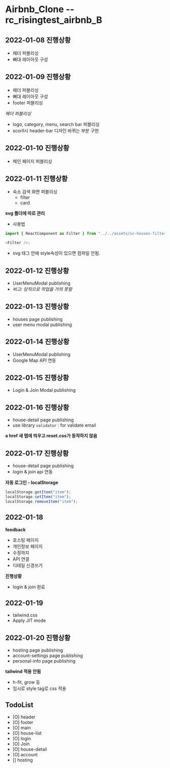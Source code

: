 # Airbnb_Clone --rc_risingtest_airbnb_B

## 2022-01-08 진행상황

- 헤더 퍼블리싱
- 뼈대 레이아웃 구성

## 2022-01-09 진행상황

- 헤더 퍼블리싱
- 뼈대 레이아웃 구성
- footer 퍼블리싱

_헤더 퍼블리싱_

- logo, category, menu, search bar 퍼블리싱
- scorll시 header-bar 디자인 바뀌는 부분 구현

## 2022-01-10 진행상황

- 메인 페이지 퍼블리싱

## 2022-01-11 진행상황

- 숙소 검색 화면 퍼블리싱
  - filter
  - card

**svg 폴더에 따로 관리**

- 사용법

```javascript
import { ReactComponent as Filter } from "../../assets/ic-houses-filter.svg";

<Filter />;
```

- svg 태그 안에 style속성이 있으면 컴파일 안됨.

## 2022-01-12 진행상황

- UserMenuModal publishing
- _비고: 당직으로 작업을 거의 못함_

## 2022-01-13 진행상황

- houses page publishing
- user menu modal publishing

## 2022-01-14 진행상황

- UserMenuModal publishing
- Google Map API 연동

## 2022-01-15 진행상황

- Login & Join Modal publishing

## 2022-01-16 진행상황

- house-detail page publishing
- use library `validator` : for validate email

**a href 새 탭에 띄우고 reset.css가 동작하지 않음**

## 2022-01-17 진행상황

- house-detail page publishing
- login & join api 연동

**자동 로그인 - localStorage**

```javascript
localStorage.getItem("item");
localStorage.setItem("item");
localStorage.removeItem("item");
```

## 2022-01-18

**feedback**

- 호스팅 페이지
- 개인정보 페이지
- 수정까지
- API 연결
- 디테일 신경쓰기

**진행상황**

- login & join 완료

## 2022-01-19

- tailwind.css
- Apply JIT mode

## 2022-01-20 진행상황

- hosting page publishing
- account-settings page publishing
- personal-info page publishing

**tailwind 적용 안됨**

- h-fit, grow 등
- 임시로 style tag로 css 적용

## TodoList

- [O] header
- [O] footer
- [O] main
- [O] house-list
- [O] login
- [O] Join
- [O] house-detail
- [O] account
- [] hosting
